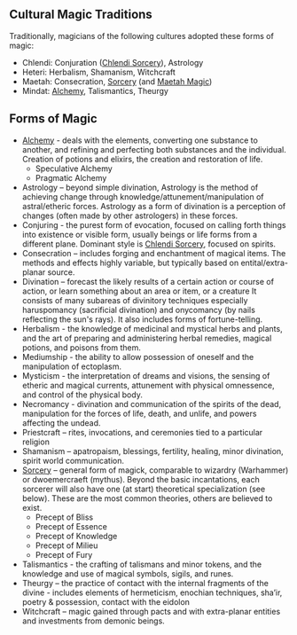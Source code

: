## Cultural Magic Traditions
Traditionally, magicians of the following cultures adopted these forms of magic:

* Chlendi: Conjuration ([Chlendi Sorcery](chlendi_sorcery.md)), Astrology
* Heteri: Herbalism, Shamanism, Witchcraft
* Maetah: Consecration, [Sorcery](traditional_sorcery.md) (and [Maetah Magic](maetah_magic.md))
* Mindat: [Alchemy](alchemy.md), Talismantics, Theurgy

## Forms of Magic

* [Alchemy](alchemy.md) - deals with the elements, converting one substance to another, and refining and perfecting both substances and the individual. Creation of potions and elixirs, the creation and restoration of life.
  * Speculative Alchemy
  * Pragmatic Alchemy
* Astrology – beyond simple divination,  Astrology is the method of achieving change through knowledge/attunement/manipulation of astral/etheric forces.  Astrology as a form of divination is a perception of changes (often made by other astrologers) in these forces.
* Conjuring - the purest form of evocation, focused on calling forth things into existence or visible form, usually beings or life forms from a different plane. Dominant style is [Chlendi Sorcery](chlendi_sorcery.md), focused on spirits.
* Consecration – includes forging and enchantment of magical items.  The methods and effects highly variable, but typically based on entital/extra-planar source.
* Divination – forecast the likely results of a certain action or course of action, or learn something about an area or item, or a creature It consists of many subareas of divinitory techniques especially haruspomancy (sacrificial divination) and onycomancy (by nails reflecting the sun's rays).  It also includes forms of fortune-telling.
* Herbalism  - the knowledge of medicinal and mystical herbs and plants, and the art of preparing and administering herbal remedies, magical potions, and poisons from them.
* Mediumship -  the ability to allow possession of oneself and the manipulation of ectoplasm.
* Mysticism - the interpretation of dreams and visions, the sensing of etheric and magical currents, attunement with physical omnessence, and control of the physical body.
* Necromancy - divination and communication of the spirits of the dead, manipulation for the forces of life, death, and unlife, and powers affecting the undead.
* Priestcraft – rites, invocations, and ceremonies tied to a particular religion
* Shamanism – apatropaism, blessings, fertility, healing, minor divination, spirit world communication. 
* [Sorcery](traditional_sorcery.md) – general form of magick, comparable to wizardry (Warhammer) or dwoemercraeft (mythus).  Beyond the basic incantations, each sorcerer will also have one (at start) theoretical specialization (see below).  These are the most common theories, others are believed to exist.
  * Precept of Bliss
  * Precept of Essence
  * Precept of Knowledge
  * Precept of Milieu               
  * Precept of Fury
* Talismantics - the crafting of talismans and minor tokens, and the knowledge and use of magical symbols, sigils, and runes.
* Theurgy – the practice of contact with the internal fragments of the divine -  includes elements of hermeticism, enochian techniques, sha’ir, poetry & possession, contact with the eidolon
* Witchcraft – magic gained through pacts and with extra-planar entities and investments from demonic beings.
